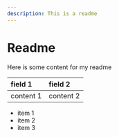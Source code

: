 ```yaml
---
description: This is a readme
---
```


# Readme

Here is some content for my readme

| field 1 | field 2 |
| :--- | :--- |
| content 1 | content 2 |

* item 1
* item 2
* item 3



